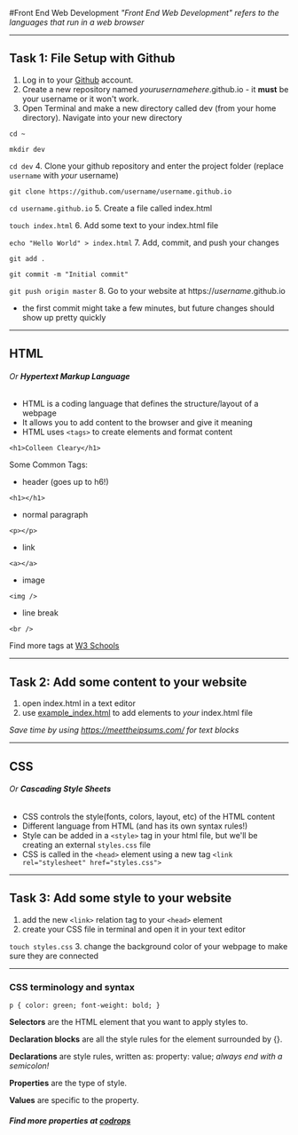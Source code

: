 #Front End Web Development
_"Front End Web Development" refers to the languages that run in a web browser_


<hr />


## Task 1: File Setup with Github
  1. Log in to your [Github](https://github.com/) account.
  2. Create a new repository named _yourusernamehere_.github.io
    - it **must** be your username or it won't work.
  3. Open Terminal and make a new directory called dev (from your home directory). Navigate into your new directory

  `cd ~`

  `mkdir dev`

  `cd dev`
  4. Clone your github repository and enter the project folder (replace `username` with _your_ username)

  `git clone https://github.com/username/username.github.io`

  `cd username.github.io`
  5. Create a file called index.html

  `touch index.html`
  6. Add some text to your index.html file

  `echo "Hello World" > index.html`
  7. Add, commit, and push your changes

  `git add .`

  `git commit -m "Initial commit"`

  `git push origin master`
  8. Go to your website at https://_username_.github.io

  - the first commit might take a few minutes, but future changes should show up pretty quickly

<hr />


## HTML
###### Or **Hypertext Markup Language**

 - HTML is a coding language that defines the structure/layout of a webpage
 - It allows you to add content to the browser and give it meaning
 - HTML uses `<tags>` to create elements and format content

  `<h1>Colleen Cleary</h1>`

Some Common Tags:
  - header (goes up to h6!)

  `<h1></h1>`
  - normal paragraph

  `<p></p>`
  - link

  `<a></a>`
  - image

  `<img />`
  - line break

  `<br />`

Find more tags at [W3 Schools](https://www.w3schools.com/tags/)




<hr />




## Task 2: Add some content to your website
  1. open index.html in a text editor
  2. use [example_index.html](/example_index.html) to add elements to _your_ index.html file

  _Save time by using https://meettheipsums.com/ for text blocks_




<hr />





## CSS
###### Or **Cascading Style Sheets**

  - CSS controls the style(fonts, colors, layout, etc) of the HTML content
  - Different language from HTML (and has its own syntax rules!)
  - Style can be added in a `<style>` tag in your html file, but we'll be creating an external `styles.css` file
  - CSS is called in the `<head>` element using a new tag
  `<link rel="stylesheet" href="styles.css">`



  <hr />





## Task 3: Add some style to your website
  1. add the new `<link>` relation tag to your `<head>` element
  2. create your CSS file in terminal and open it in your text editor

  `touch styles.css`
  3. change the background color of your webpage to make sure they are connected


<hr />


### CSS terminology and syntax

`p {
color: green;
font-weight: bold;
}`

**Selectors** are the HTML element that you want to apply styles to.

**Declaration blocks** are all the style rules for the element surrounded by {}.

**Declarations** are style rules, written as:
  property: value;
_always end with a semicolon!_

**Properties** are the type of style.

**Values** are specific to the property.

##### Find more properties at [codrops](https://tympanus.net/codrops/css_reference/)

